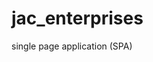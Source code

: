 # jac_enterprises
single page application (SPA)


<!-- helloooooo from amani -->
<!--yes-->
<!--f-->